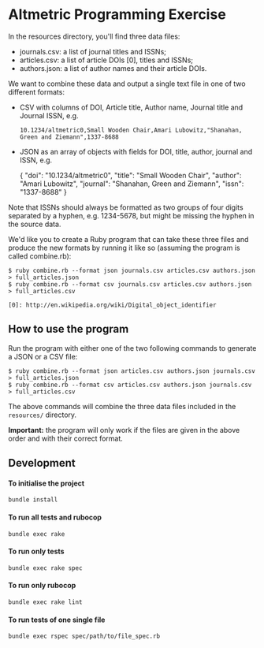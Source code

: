 # Altmetric Programming Exercise

In the resources directory, you'll find three data files:

* journals.csv: a list of journal titles and ISSNs;
* articles.csv: a list of article DOIs [0], titles and ISSNs;
* authors.json: a list of author names and their article DOIs.

We want to combine these data and output a single text file in one of two
different formats:

* CSV with columns of DOI, Article title, Author name, Journal title and
  Journal ISSN, e.g.

      10.1234/altmetric0,Small Wooden Chair,Amari Lubowitz,"Shanahan, Green and Ziemann",1337-8688

* JSON as an array of objects with fields for DOI, title, author, journal and
  ISSN, e.g.

    {
        "doi": "10.1234/altmetric0",
        "title": "Small Wooden Chair",
        "author": "Amari Lubowitz",
        "journal": "Shanahan, Green and Ziemann",
        "issn": "1337-8688"
    }

Note that ISSNs should always be formatted as two groups of four digits
separated by a hyphen, e.g. 1234-5678, but might be missing the hyphen in the
source data.

We'd like you to create a Ruby program that can take these three files and
produce the new formats by running it like so (assuming the program is called
combine.rb):

    $ ruby combine.rb --format json journals.csv articles.csv authors.json > full_articles.json
    $ ruby combine.rb --format csv journals.csv articles.csv authors.json > full_articles.csv

    [0]: http://en.wikipedia.org/wiki/Digital_object_identifier

## How to use the program

Run the program with either one of the two following commands to generate a JSON or a CSV file:

    $ ruby combine.rb --format json articles.csv authors.json journals.csv > full_articles.json
    $ ruby combine.rb --format csv articles.csv authors.json journals.csv > full_articles.csv

The above commands will combine the three data files included in the `resources/` directory.

__Important:__ the program will only work if the files are given in the above order and with their correct format.

## Development

#### To initialise the project
`bundle install`

#### To run all tests and rubocop
`bundle exec rake`

#### To run only tests
`bundle exec rake spec`

#### To run only rubocop
`bundle exec rake lint`

#### To run tests of one single file
`bundle exec rspec spec/path/to/file_spec.rb`



